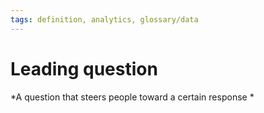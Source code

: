 ```yaml
---
tags: definition, analytics, glossary/data
---
```

#  Leading question
*A question that steers people toward a certain response *
